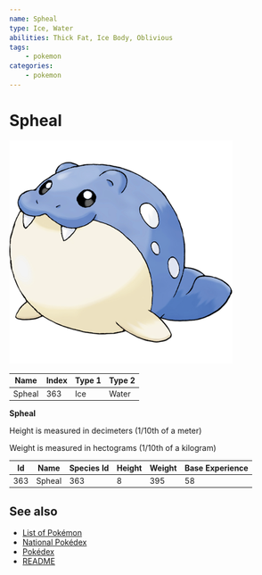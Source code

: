 ```yaml
---
name: Spheal
type: Ice, Water
abilities: Thick Fat, Ice Body, Oblivious
tags:
    - pokemon
categories:
    - pokemon
---
```


# Spheal


![Spheal](images/363.png)

| **Name** | **Index** | **Type 1** | **Type 2** |
|----|----|----|----|
| Spheal | 363 | Ice | Water  |

**Spheal** 


Height is measured in decimeters (1/10th of a meter)

Weight is measured in hectograms (1/10th of a kilogram)

| **Id** | **Name** | **Species Id** | **Height** | **Weight** | **Base Experience** |
|--------|----------|----------------|------------|------------|---------------------|
| 363 | Spheal | 363 | 8 | 395 | 58 |


## See also

- [List of Pokémon](../pokemon.md)
- [National Pokédex](../national_pokedex.md)
- [Pokédex](../pokedex.md)
- [README](../README.md)
